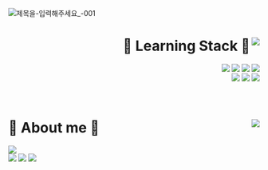 ![제목을-입력해주세요_-001](https://user-images.githubusercontent.com/72931375/216500004-13d60fd9-bc85-49cc-84ea-a71098fe51e9.png)

<div align="right" >
<a href="https://github.com/imysh578"><img align="right" src="https://github-readme-stats.vercel.app/api/top-langs/?username=dbsghdql555&layout=compact&title_color=000000&bg_color="00000000" /></a> 

# 📕 Learning Stack 📕

<img src="https://img.shields.io/badge/Python-3766AB?style=flat-square&logo=Python&logoColor=white"/>
<img src="https://img.shields.io/badge/Java-007393?style=flat-square&logo=java&logoColor=white"/>
<img src="https://img.shields.io/badge/SpringBoot-6DB33F?style=flat-square&logo=SpringBoot&logoColor=white"/>
<img src="https://img.shields.io/badge/JavaScript-F7DF1E?style=flat-square&logo=JavaScript&logoColor=white"/>
  <br>
<img src="https://img.shields.io/badge/C++-00599C?style=flat-square&logo=c++&logoColor=white"/>
<img src="https://img.shields.io/badge/HTML-E34F26?style=flat-square&logo=HTML5&logoColor=white"/>
<img src="https://img.shields.io/badge/CSS-1572B6?style=flat-square&logo=CSS3&logoColor=white"/>

  

</div>
<br><br>

<div align="left">
<img align='right' src="http://mazassumnida.wtf/api/v2/generate_badge?boj=dbsghdql555">
  
# 💐 About me 💐
<a href="https://hits.seeyoufarm.com"><img src="https://hits.seeyoufarm.com/api/count/incr/badge.svg?url=https%3A%2F%2Fgithub.com%2Fdbsghdql555%2Fhit-counter&count_bg=%23646464&title_bg=%23FFACAC&icon=reverbnation.svg&icon_color=%23FFFFFF&title=VISIT&edge_flat=false"/></a>
<br>
<a href = "https://sapphire-balance-b38.notion.site/Coding-Test-03384d33a86947698f48b45325e80e12"><img src="https://img.shields.io/badge/Notion-000000?style=flat-square&logo=Notion&logoColor=white"/></a>
<a href = "https://velog.io/@ho_vi"><img src="https://img.shields.io/badge/Velog-20C997?style=flat-square&logo=Velog&logoColor=white"/></a>
<a href="https://mail.google.com/mail/?view=cm&amp;fs=1&amp;to=dbsghdql55555@gmail.com" target="_blank"><img src="https://img.shields.io/badge/dbsghdql55555@gmail.com-EA4335?style=flat-square&logo=Gmail&logoColor=white"/></a>


</div>
